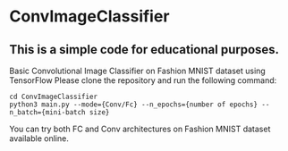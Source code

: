 # ConvImageClassifier
## This is a simple code for educational purposes.

Basic Convolutional Image Classifier on Fashion MNIST dataset using TensorFlow
Please clone the repository and run the following command:
```
cd ConvImageClassifier
python3 main.py --mode={Conv/Fc} --n_epochs={number of epochs} --n_batch={mini-batch size}
```

You can try both FC and Conv architectures on Fashion MNIST dataset available online.
